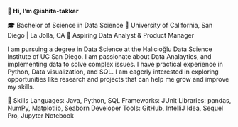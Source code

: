 **👋 Hi, I’m @ishita-takkar**

🎓 Bachelor of Science in Data Science
📍 University of California, San Diego | La Jolla, CA
🌟 Aspiring Data Analyst & Product Manager

I am pursuing a degree in Data Science at the Halıcıoğlu Data Science Institute of UC San Diego. I am passionate about Data Analaytics, and implementing data to solve complex issues.
I have practical experience in Python, Data visualization, and SQL. I am eagerly interested in exploring opportunities like research and projects that can help me grow and improve
my skills.

🔧 Skills
Languages: Java, Python, SQL 
Frameworks: JUnit 
Libraries: pandas, NumPy, Matplotlib, Seaborn 
Developer Tools: GitHub, IntelliJ Idea, Sequel Pro, Jupyter Notebook
